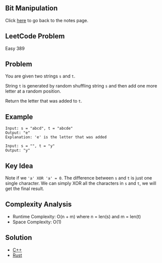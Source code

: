 ## Bit Manipulation
Click [here](../notes.md) to go back to the notes page.

## LeetCode Problem
Easy 389

## Problem
You are given two strings `s` and `t`.

String `t` is generated by random shuffling string `s` and then add one more letter at a random position.

Return the letter that was added to `t`.

## Example
```
Input: s = "abcd", t = "abcde"
Output: "e"
Explanation: 'e' is the letter that was added

Input: s = "", t = "y"
Output: "y"
```

## Key Idea
Note if we `'a' XOR 'a' = 0`. The difference between `s` and `t` is just one single character. We can simply XOR all the characters in `s` and `t`, we will get the final result.

## Complexity Analysis
- Runtime Complexity: O(n + m) where n = len(s) and m = len(t)
- Space Complexity: O(1)

## Solution
- [C++](solution.cpp)
- [Rust](./solution.rs)